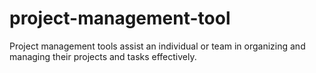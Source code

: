 # project-management-tool
Project management tools assist an individual or team in organizing and managing their projects and tasks effectively.
